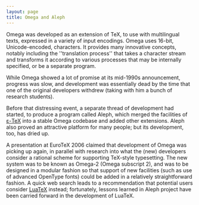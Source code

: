```yaml
---
layout: page
title: Omega and Aleph
---
```


Omega was developed as an extension of
TeX, to use with multilingual texts, expressed in a variety of
input encodings.  Omega uses 16-bit, Unicode-encoded, characters.  It
provides many innovative concepts, notably including the ''translation
process'' that takes a character stream and transforms it according to
various processes that may be internally specified, or be a separate
program.

While Omega showed a lot of promise at its mid-1990s announcement,
progress was slow, and development was essentially dead by the time
that one of the original developers withdrew (taking with him a bunch
of research students).

Before that distressing event, a separate thread of development had
started, to produce a program 
called Aleph, which merged the facilities of
[&epsilon;-TeX](./FAQ-etex.html) into a stable Omega codebase and added other
extensions.  Aleph also proved an attractive platform for many people;
but its development, too, has dried up.

A presentation at EuroTeX 2006 claimed that development of Omega
was picking up again, in parallel with research into what the (new)
developers consider a rational scheme for supporting TeX-style
typesetting.  The new system was to be known as Omega-2
(Omega subscript 2), and was to be
designed in a modular fashion so that support of new facilities (such
as use of advanced OpenType fonts) could be added in a relatively
straightforward fashion.  A quick web search leads to a recommendation
that potential users consider [LuaTeX](./FAQ-luatex.html) instead;
fortunately, lessons learned in Aleph project have been carried
forward in the development of LuaTeX.


